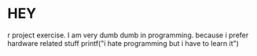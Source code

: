 # HEY
r project exercise. 
I am very dumb dumb in programming. because i prefer hardware related stuff
printf("i hate programming but i have to learn it")

